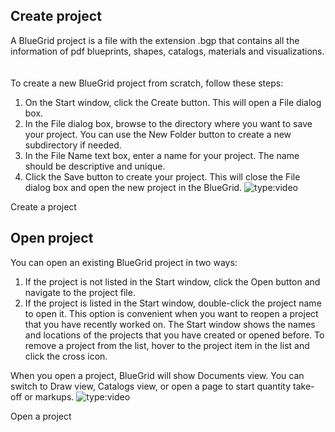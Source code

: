 ## Create project
A BlueGrid project is a file with the extension .bgp that contains all the information of pdf blueprints, shapes, catalogs, materials and visualizations.
<br/>
<br/>
<br/>
To create a new BlueGrid project from scratch, follow these steps:

1. On the Start window, click the Create button. This will open a File dialog box.
2. In the File dialog box, browse to the directory where you want to save your project. You can use the New Folder button to create a new subdirectory if needed.
3. In the File Name text box, enter a name for your project. The name should be descriptive and unique.
4. Click the Save button to create your project. This will close the File dialog box and open the new project in the BlueGrid.
   ![type:video](https://www.youtube.com/embed/gEzL3ZQlQIE)

<figcaption>Create a project</figcaption>


## Open project

You can open an existing BlueGrid project in two ways:

1. If the project is not listed in the Start window, click the Open button and navigate to the project file. 
2. If the project is listed in the Start window, double-click the project name to open it. This option is convenient when you want to reopen a project that you have recently worked on.
The Start window shows the names and locations of the projects that you have created or opened before. To remove a project from the list, hover to the project item in the list and click the cross icon. 

When you open a project, BlueGrid will show Documents view. You can switch to Draw view, Catalogs view, or open a page to start quantity take-off or markups.
![type:video](https://www.youtube.com/embed/F6qiOvWwZOE?si=CX_BpSM8U77XnCnG)
<figcaption>Open a project</figcaption>